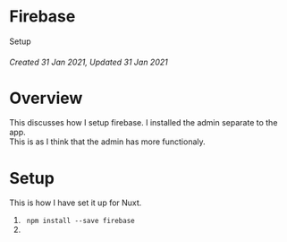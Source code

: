 # Firebase
 Setup
###### Created 31 Jan 2021, Updated 31 Jan 2021

# Overview

This discusses how I setup firebase. I installed the admin separate to the app.  
This is as I think that the admin has more functionaly. 

# Setup
This is how I have set it up for Nuxt.  
1. <code> npm install --save firebase </code>
2. 
